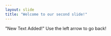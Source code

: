```yaml
---
layout: slide
title: "Welcome to our second slide!"
---
```

"New Text Added!"
Use the left arrow to go back!
